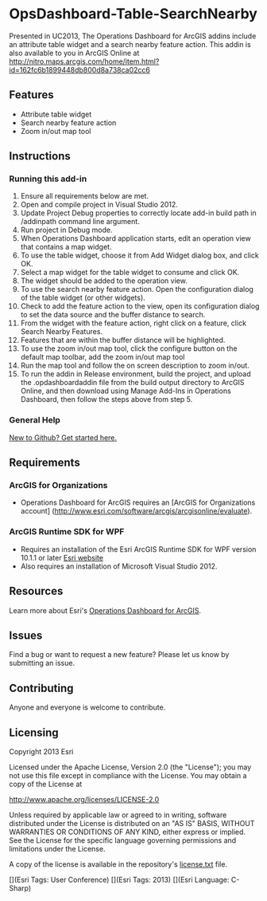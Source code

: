 OpsDashboard-Table-SearchNearby
================================

Presented in UC2013, The Operations Dashboard for ArcGIS addins include an attribute table widget and a search nearby feature action. 
This addin is also available to you in ArcGIS Online at http://nitro.maps.arcgis.com/home/item.html?id=162fc6b1899448db800d8a738ca02cc6

## Features

* Attribute table widget 
* Search nearby feature action
* Zoom in/out map tool

## Instructions

### Running this add-in

1. Ensure all requirements below are met.
2. Open and compile project in Visual Studio 2012.
3. Update Project Debug properties to correctly locate add-in build path in /addinpath command line argument.
4. Run project in Debug mode.
5. When Operations Dashboard application starts, edit an operation view that contains a map widget.
6. To use the table widget, choose it from Add Widget dialog box, and click OK. 
6. Select a map widget for the table widget to consume and click OK.
7. The widget should be added to the operation view. 
8. To use the search nearby feature action. Open the configuration dialog of the table widget (or other widgets).
9. Check to add the feature action to the view, open its configuration dialog to set the data source and the buffer distance to search.
10. From the widget with the feature action, right click on a feature, click Search Nearby Features. 
11. Features that are within the buffer distance will be highlighted. 
12. To use the zoom in/out map tool, click the configure button on the default map toolbar, add the zoom in/out map tool
13. Run the map tool and follow the on screen description to zoom in/out.
11. To run the addin in Release environment, build the project, and upload the .opdashboardaddin file from the build output directory to ArcGIS Online, and then download using Manage Add-Ins in Operations Dashboard, then follow the steps above from step 5.

### General Help
[New to Github? Get started here.](http://htmlpreview.github.com/?https://github.com/Esri/esri.github.com/blob/master/help/esri-getting-to-know-github.html)

## Requirements
### ArcGIS for Organizations

* Operations Dashboard for ArcGIS requires an [ArcGIS for Organizations account] (http://www.esri.com/software/arcgis/arcgisonline/evaluate).

### ArcGIS Runtime SDK for WPF

* Requires an installation of the Esri ArcGIS Runtime SDK for WPF version 10.1.1 or later [Esri website](http://resources.arcgis.com/en/communities/runtime-wpf/)
* Also requires an installation of Microsoft Visual Studio 2012.

## Resources

Learn more about Esri's [Operations Dashboard for ArcGIS](http://www.esri.com/software/arcgis/arcgisonline/features/operations-dashboard).

## Issues

Find a bug or want to request a new feature?  Please let us know by submitting an issue.

## Contributing

Anyone and everyone is welcome to contribute.

## Licensing

Copyright 2013 Esri

Licensed under the Apache License, Version 2.0 (the "License");
you may not use this file except in compliance with the License.
You may obtain a copy of the License at

   http://www.apache.org/licenses/LICENSE-2.0
         
Unless required by applicable law or agreed to in writing, software
distributed under the License is distributed on an "AS IS" BASIS,
WITHOUT WARRANTIES OR CONDITIONS OF ANY KIND, either express or implied.
See the License for the specific language governing permissions and
limitations under the License.
                                 
A copy of the license is available in the repository's
[license.txt](https://github.com/ArcGIS/Ops-dashboard-table-searchnearby/blob/master/license.txt) file.
                                                                  
[](Esri Tags: User Conference)
[](Esri Tags: 2013)
[](Esri Language: C-Sharp)
                                                                                                               
                                                                                                                                                            
                                                                                                                                                            
